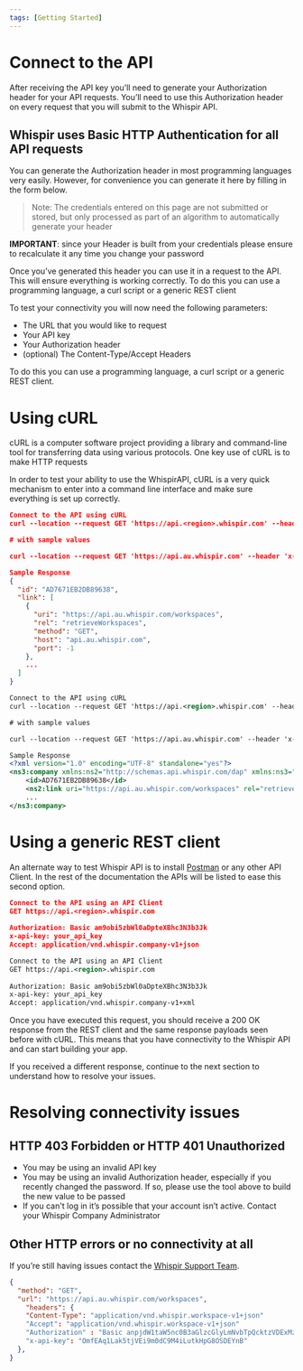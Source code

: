 ```yaml
---
tags: [Getting Started]
---
```


# Connect to the API

After receiving the API key you’ll need to generate your Authorization header for your API requests. You’ll need to use this Authorization header on every request that you will submit to the Whispir API.

## Whispir uses Basic HTTP Authentication for all API requests

You can generate the Authorization header in most programming languages very easily. However, for convenience you can generate it here by filling in the form below.

> Note: The credentials entered on this page are not submitted or stored, but only processed as part of an algorithm to automatically generate your header

**IMPORTANT**: since your Header is built from your credentials please ensure to recalculate it any time you change your password

Once you’ve generated this header you can use it in a request to the API. This will ensure everything is working correctly. To do this you can use a programming language, a curl script or a generic REST client

To test your connectivity you will now need the following parameters:

- The URL that you would like to request
- Your API key
- Your Authorization header
- (optional) The Content-Type/Accept Headers

To do this you can use a programming language, a curl script or a generic REST client.

# Using cURL

cURL is a computer software project providing a library and command-line tool for transferring data using various protocols. One key use of cURL is to make HTTP requests

In order to test your ability to use the WhispirAPI, cURL is a very quick mechanism to enter into a command line interface and make sure everything is set up correctly.

```JSON
Connect to the API using cURL
curl --location --request GET 'https://api.<region>.whispir.com' --header 'x-api-key: YOUR-API-KEY' --header 'Authorization: YOUR-AUTH-HEADER' --header 'Accept: application/vnd.whispir.company-v1+json'

# with sample values

curl --location --request GET 'https://api.au.whispir.com' --header 'x-api-key: 89aUAtBusdfohhZI6zoFNasd89023rsdf3X3h44c' --header 'Authorization: Basic am9obi5zbWl0aDpteXBhc3N3b3Jk' --header 'Accept: application/vnd.whispir.company-v1+json'

Sample Response
{
  "id": "AD7671EB2DB89638",
  "link": [
    {
      "uri": "https://api.au.whispir.com/workspaces",
      "rel": "retrieveWorkspaces",
      "method": "GET",
      "host": "api.au.whispir.com",
      "port": -1
    },
    ...
  ]
}
```

```XML
Connect to the API using cURL
curl --location --request GET 'https://api.<region>.whispir.com' --header 'x-api-key: YOUR-API-KEY' --header 'Authorization: YOUR-AUTH-HEADER' --header 'Accept: application/vnd.whispir.company-v1+xml'

# with sample values

curl --location --request GET 'https://api.au.whispir.com' --header 'x-api-key: 89aUAtBusdfohhZI6zoFNasd89023rsdf3X3h44c' --header 'Authorization: Basic am9obi5zbWl0aDpteXBhc3N3b3Jk' --header 'Accept: application/vnd.whispir.company-v1+xml'

Sample Response
<?xml version="1.0" encoding="UTF-8" standalone="yes"?>
<ns3:company xmlns:ns2="http://schemas.api.whispir.com/dap" xmlns:ns3="http://schemas.api.whispir.com">
    <id>AD7671EB2DB89638</id>
    <ns2:link uri="https://api.au.whispir.com/workspaces" rel="retrieveWorkspaces" method="GET"/>
    ...
</ns3:company>
```

# Using a generic REST client

An alternate way to test Whispir API is to install [Postman](https://www.postman.com/) or any other API Client. In the rest of the documentation the APIs will be listed to ease this second option.

```JSON
Connect to the API using an API Client
GET https://api.<region>.whispir.com
 
Authorization: Basic am9obi5zbWl0aDpteXBhc3N3b3Jk
x-api-key: your_api_key
Accept: application/vnd.whispir.company-v1+json
```
```XML
Connect to the API using an API Client
GET https://api.<region>.whispir.com
 
Authorization: Basic am9obi5zbWl0aDpteXBhc3N3b3Jk
x-api-key: your_api_key
Accept: application/vnd.whispir.company-v1+xml
```

Once you have executed this request, you should receive a 200 OK response from the REST client and the same response payloads seen before with cURL. This means that you have connectivity to the Whispir API and can start building your app.

If you received a different response, continue to the next section to understand how to resolve your issues.

# Resolving connectivity issues

## HTTP 403 Forbidden or HTTP 401 Unauthorized

- You may be using an invalid API key
- You may be using an invalid Authorization header, especially if you recently changed the password. If so, please use the tool above to build the new value to be passed
- If you can't log in it’s possible that your account isn’t active. Contact your Whispir Company Administrator

## Other HTTP errors or no connectivity at all

If you’re still having issues contact the [Whispir Support Team](mailto:support@whispir.com).

```json http
{
  "method": "GET",
  "url": "https://api.au.whispir.com/workspaces",
    "headers": {
    "Content-Type": "application/vnd.whispir.workspace-v1+json"
    "Accept": "application/vnd.whispir.workspace-v1+json"
    "Authorization" : "Basic anpjdW1taW5nc0B3aGlzcGlyLmNvbTpQcktzVDExMzg="
    "x-api-key": "OmfEAq1Lak5tjVEi9m0dC9M4iLutkHpG8OSDEYnB"
  },
}

```
